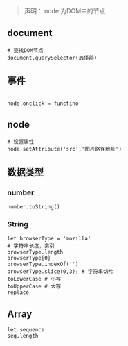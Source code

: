 > 声明： node 为DOM中的节点

## document

```
# 查找DOM节点
document.querySelector(选择器)

```

## 事件

```

node.onclick = functino
```

## node

```
# 设置属性
node.setAttribute('src','图片路径地址')
```

## 数据类型

### number

```
number.toString()
```

### String

```
let browserType = 'mozilla'
# 字符串长度，索引
browserType.length
browserType[0]
browserType.indexOf('')
browserType.slice(0,3); # 字符串切片
toLowerCase # 小写
toUpperCase # 大写
replace

```

## Array

```
let sequence
seq.length
```

